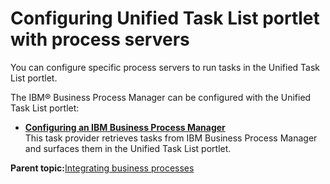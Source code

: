 # Configuring Unified Task List portlet with process servers

You can configure specific process servers to run tasks in the Unified Task List portlet.

The IBM® Business Process Manager can be configured with the Unified Task List portlet:

-   **[Configuring an IBM Business Process Manager](../integrate/utl_configuring_business_process_manager.md)**  
This task provider retrieves tasks from IBM Business Process Manager and surfaces them in the Unified Task List portlet.

**Parent topic:**[Integrating business processes](../integrate/utl_unified_task_list_porlet.md)

